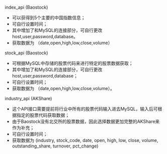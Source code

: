 index_api (Baostock)
- 可以获得到5个主要的中国指数信息；
- 可自行设置时间；
- 其中增加了和MySQL的连接部分，可自行更改host,user,password,database。
- 获取数据为 （date,open,high,low,close,volume）

stock_api (Baostock)
- 可根据MySQL中存储的股票代码来进行特定的股票数据获取；
- 其中增加了和MySQL的连接部分，可自行更改host,user,password,database；
- 可自行设置时间；
- 获取数据为 （date,open,high,low,close,volume）。

industry_api (AKShare)
- 这个API接口需要提前将行业中所有的股票代码输入进去MySQL，输入后可根据指定的股票代码获取数据；
- 由于Baostock没有北交所的股票数据，因此选择数据更加完整的AKShare来作为补充；
- 可自行设置时间；
- 获取数据为 (industry, stock_code, date, open, high, low, close, volume, outstanding_share, turnover, pct_change)
